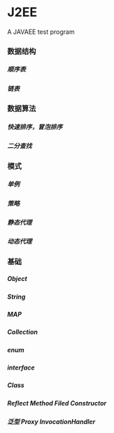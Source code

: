 # J2EE
A JAVAEE test program

### 数据结构

##### 顺序表
##### 链表

### 数据算法

##### 快速排序，冒泡排序
##### 二分查找

### 模式 

##### 单例
##### 策略
##### 静态代理
##### 动态代理

### 基础 

##### Object 
##### String 
##### MAP 
##### Collection
##### enum
##### interface
##### Class 
##### Reflect  Method  Filed  Constructor
##### 泛型  Proxy  InvocationHandler
